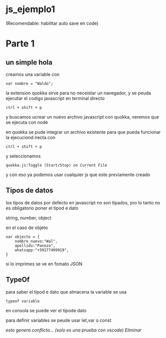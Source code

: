 # js_ejemplo1
(Recomendable: habilitar auto save en code)
# Parte 1
## un simple hola

creamos una variable con 

    var nombre = "Waldo";

la extension quokka sirve para no neceistar un navegador, y se peuda ejecutar el codigo javascript en terminal directo

    ctrl + shift + p

y buscamos ucrear un nuevo archivo javascript con quokka, veremos que se ejecuta con node

en quokka se pude integrar un archivo existente para que pueda funcionar la ejecuciond irecta con

    ctrl + shift + p

y seleccionamos 

    quokka.js:Toggle (Start/Stop) on Current File

y con eso ya podemos usar cualquier js que este previamente creado


## Tipos de datos

los tipos de datos por defecto en javascript no son tipados, pro lo tanto no es obligatorio poner el tipod e dato

string, number, object

en el caso de objeto 

    var objecto = {
        nombre_nuevo:"Wal",
        apellido:"Panozo",
        whatsapp:"+59177499919",
    }

si lo imprimes se ve en fomato JSON


## TypeOf
 
 para saber el tipod e dato que almacena la variable se usa

    typeof variable

en consola se puede ver el tipode  dato

para definir variables se peude usar let,var o const


*esto genera conflicto... (solo es una prueba con vscode) Eliminar*
